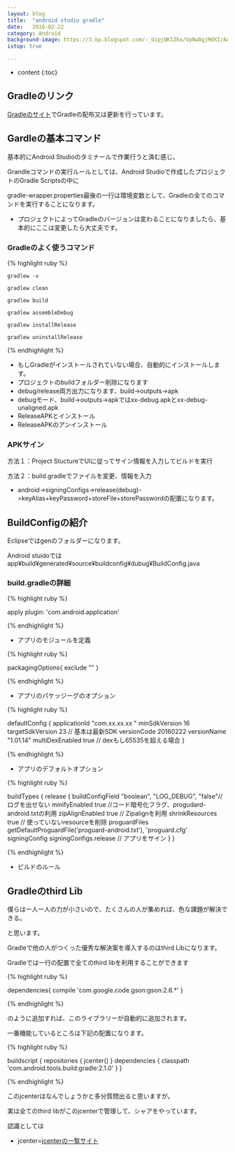 ```yaml
---
layout: blog
title:  "android studio gradle"
date:   2016-02-22
category: Android
background-image: https://3.bp.blogspot.com/-_UipjQKIZko/VpNwDgjMdXI/AAAAAAAAAQ0/026hjxfPvFM/s1600/Settings_001.png
istop: true

---
```


* content
{:toc}


## Gradleのリンク
  
  [Gradleのサイト](http://services.gradle.org/)でGradleの配布又は更新を行っています。
　

## Gardleの基本コマンド

  基本的にAndroid Studioのタミナールで作業行うと済む感じ。
  
  Grandleコマンドの実行ルールとしては、Android Studioで作成したプロジェクトのGradle Scriptsの中に
  
  gradle-wrapper.properties最後の一行は環境変数として、Gradleの全てのコマンドを実行することになります。

* プロジェクトによってGradleのバージョンは変わることになりましたら、基本的にここは変更したら大丈夫です。
　

### Gradleのよく使うコマンド

{% highlight ruby %}

    gradlew -v
    
    gradlew clean
    
    gradlew build 
    
    gradlew assembleDebug
    
    gradlew installRelease
    
    gradlew uninstallRelease

{% endhighlight %}

* もしGradleがインストールされていない場合、自動的にインストールします。
* プロジェクトのbuildフォルダー削除になります
* debug/release両方出力になります、build->outputs->apk　　
* debugモード、build->outputs->apkではxx-debug.apkとxx-debug-unaligned.apk
* ReleaseAPKとインストール
* ReleaseAPKのアンインストール

### APKサイン

  方法１：Project StuctureでUIに従ってサイン情報を入力してビルドを実行
  
  方法２：build.gradleでファイルを変更、情報を入力

* android->signingConfigs->release(debug)->keyAlias+keyPassword+storeFile+storePasswordの配置になります。

## BuildConfigの紹介

Eclipseではgenのフォルダーになります。

Android stuidoではapp¥build¥generated¥source¥buildconfig¥dubug¥BuildConfig.java


### build.gradleの詳細

{% highlight ruby %}

  apply plugin: 'com.android.application'
  
{% endhighlight %}

  * アプリのモジュールを定義

{% highlight ruby %}

  packagingOptions{ exclude "" }

{% endhighlight %}

  * アプリのパケッジーグのオプション

{% highlight ruby %}

defaultConfig {
  applicationId "com.xx.xx.xx "
  minSdkVersion 16
  targetSdkVersion 23  // 基本は最新SDK
  versionCode 20160222
  versionName "1.01.14"
  multiDexEnabled true // dexもし65535を超える場合
}

{% endhighlight %}

  * アプリのデフォルトオプション

{% highlight ruby %}

buildTypes {
  release {
    buildConfigField "boolean", "LOG_DEBUG", "false"//ログを出せない
    minifyEnabled true   //コード暗号化フラグ、progudard-android.txtの利用
    zipAlignEnabled true // Zipalignを利用
    shrinkResources true // 使っていないresourceを削除
    proguardFiles getDefaultProguardFile('proguard-android.txt'), 'proguard.cfg'
    signingConfig signingConfigs.release  // アプリをサイン
  }
}

{% endhighlight %}
  
  * ビルドのルール

## Gradleのthird Lib

  僕らは一人一人の力が小さいので、たくさんの人が集めれば、色な課題が解決できる。
  
  と思います。
  
  Gradleで他の人がつくった優秀な解決案を導入するのはthird Libになります。
  
  Gradleでは一行の配置で全てのthird libを利用することができます

{% highlight ruby %}

dependencies{
  compile 'com.google.code.gson:gson:2.6.*'
}

{% endhighlight %}
  
  のように追加すれば、このライブラリーが自動的に追加されます。
  
  一番機能しているところは下記の配置になります。
  
{% highlight ruby %}

buildscript {
  repositories {
    jcenter()
  }
  dependencies {
    classpath 'com.android.tools.build:gradle:2.1.0'
  }
}

{% endhighlight %}
  
  このjcenterはなんでしょうかと多分質問出ると思いますが。
  
  実は全てのthird libがこのjcenterで管理して、シャアをやっています。
  
  認識としては
  
 * jcenter=[jcenterの一覧サイト](http://bintray.com/bintray/jcenter)
  


